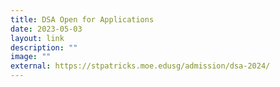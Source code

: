 ```yaml
---
title: DSA Open for Applications
date: 2023-05-03
layout: link
description: ""
image: ""
external: https://stpatricks.moe.edusg/admission/dsa-2024/
---
```

